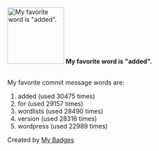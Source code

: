 <img src="https://github.com/my-badges/my-badges/blob/master/src/all-badges/favorite-word/favorite-word.png?raw=true" alt="My favorite word is &quot;added&quot;." title="My favorite word is &quot;added&quot;." width="128">
<strong>My favorite word is &quot;added&quot;.</strong>
<br><br>

My favorite commit message words are:

1. added (used 30475 times)
2. for (used 29157 times)
3. wordlists (used 28490 times)
4. version (used 28316 times)
5. wordpress (used 22989 times)


Created by <a href="https://github.com/my-badges/my-badges">My Badges</a>
